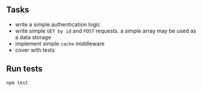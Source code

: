 ## Tasks
- write a simple authentication logic
- write simple `GET by id` and `POST` requests. a simple array may be used as a data storage
- implement simple `cache` middleware
- cover with tests

## Run tests
 ```bash
 npm test
 ```
